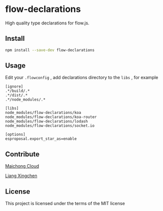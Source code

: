 # flow-declarations

High quality type declarations for flow.js.



## Install

```bash
npm install --save-dev flow-declarations
```



## Usage

Edit your `.flowconfig` , add declarations directory to the `libs` , for example

```
[ignore]
.*/build/.*
.*/dist/.*
.*/node_modules/.*

[libs]
node_modules/flow-declarations/koa
node_modules/flow-declarations/koa-router
node_modules/flow-declarations/lodash
node_modules/flow-declarations/socket.io

[options]
esproposal.export_star_as=enable

```





## Contribute

[Maichong Cloud](https://maichong.io)

[Liang Xingchen](https://github.com/liangxingchen)

## License

This project is licensed under the terms of the MIT license
